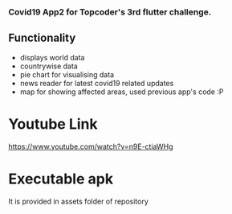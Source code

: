### Covid19 App2 for Topcoder's 3rd flutter challenge.

## Functionality
- displays world data
- countrywise data
- pie chart for visualising data
- news reader for latest covid19 related updates
- map for showing affected areas, used previous app's code :P
  
# Youtube Link
https://www.youtube.com/watch?v=n9E-ctiaWHg

# Executable apk
It is provided in assets folder of repository